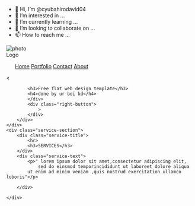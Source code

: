 - 👋 Hi, I’m @cyubahirodavid04
- 👀 I’m interested in ...
- 🌱 I’m currently learning ...
- 💞️ I’m looking to collaborate on ...
- 📫 How to reach me ...

<!---
cyubahirodavid04/cyubahirodavid04 is a ✨ special ✨ repository because its `README.md` (this file) appears on your GitHub profile.
You can click the Preview link to take a look at your changes.
--->

<div class="nav">
		<img src="./images/cover.jpg" alt="photo">
		<div class="nav-content">
			<div class="logo">
				Logo
			</div>
			<div class="nav-links">
				<ul>
					<a href="#">Home</a>
					<a href="#">Portfolio</a>
					<a href="#">Contact</a>
					<a href="#">About</a>
				</ul>
			</div>
		</div>
		<div class="cover-text">
			<div class="left-button">
				<
			</div>
			<div class="text">
				
			<h3>Free flat web design template</h3>
			<h4>done by ur boi kd</h4>
			</div>
			<div class="right-button">
				>
			</div>
		</div>
	</div>
	<div class="service-section">
		<div class="service-title">
			<hr>
			<h3>SERVICES</h3>
		</div>
		<div class="service-text">
			<p>" lorem ipsum dolor sit amet,consectetur adipiscing elit,
				sed do einsmod temporincididunt ut laboreet dolore aliqua
			ut enim ad minim veniam ,quis nostrud exercitation ullamco loboris"</p>
				
		</div>

	</div>

